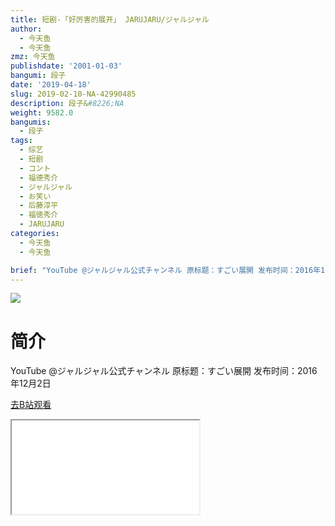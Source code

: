 ```yaml
---
title: 短剧-「好厉害的展开」 JARUJARU/ジャルジャル
author:
  - 今天鱼
  - 今天鱼
zmz: 今天鱼
publishdate: '2001-01-03'
bangumi: 段子
date: '2019-04-18'
slug: 2019-02-10-NA-42990485
description: 段子&#8226;NA
weight: 9582.0
bangumis:
  - 段子
tags:
  - 综艺
  - 短剧
  - コント
  - 福德秀介
  - ジャルジャル
  - お笑い
  - 后藤淳平
  - 福徳秀介
  - JARUJARU
categories:
  - 今天鱼
  - 今天鱼

brief: "YouTube @ジャルジャル公式チャンネル 原标题：すごい展開 发布时间：2016年12月2日"
---
```

![](https://i.imgur.com/Ae6wi4N.jpg)
# 简介  
YouTube @ジャルジャル公式チャンネル
原标题：すごい展開
发布时间：2016年12月2日  

[去B站观看](https://www.bilibili.com/video/av42990485/)
<div class ="resp-container"><iframe class="testiframe" src="//player.bilibili.com/player.html?aid=42990485"", scrolling="no", allowfullscreen="true" > </iframe></div> 
